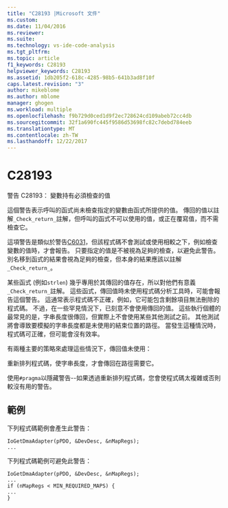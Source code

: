```yaml
---
title: "C28193 |Microsoft 文件"
ms.custom: 
ms.date: 11/04/2016
ms.reviewer: 
ms.suite: 
ms.technology: vs-ide-code-analysis
ms.tgt_pltfrm: 
ms.topic: article
f1_keywords: C28193
helpviewer_keywords: C28193
ms.assetid: 1db205f2-618c-4285-98b5-641b3ad8f10f
caps.latest.revision: "3"
author: mikeblome
ms.author: mblome
manager: ghogen
ms.workload: multiple
ms.openlocfilehash: f9b729d0ced1d9f2ec728624cd109abeb72cc4db
ms.sourcegitcommit: 32f1a690fc445f9586d53698fc82c7debd784eeb
ms.translationtype: MT
ms.contentlocale: zh-TW
ms.lasthandoff: 12/22/2017
---
```

# <a name="c28193"></a>C28193
警告 C28193： 變數持有必須檢查的值  
  
 這個警告表示呼叫的函式尚未檢查指定的變數由函式所提供的值。 傳回的值以註解`_Check_return_`註解，但呼叫的函式不可以使用的值，或正在覆寫值，而不需檢查它。  
  
 這項警告是類似於警告[C6031](../code-quality/c6031.md)，但該程式碼不會測試或使用相較之下，例如檢查變數的值時，才會報告。 只要指定的值是不被視為足夠的檢查，以避免此警告。 別名移到函式的結果會視為足夠的檢查，但本身的結果應該以註解`_Check_return_`。  
  
 某些函式 (例如`strlen`) 幾乎專用於其傳回的值存在，所以對他們有意義`_Check_return_`註解。 這些函式，傳回值時未使用程式碼分析工具時，可能會報告這個警告。 這通常表示程式碼不正確，例如，它可能包含剩餘項目無法刪除的程式碼。 不過，在一些罕見情況下，已刻意不會使用傳回的值。 這些執行個體的最常見的是，字串長度很傳回，但實際上不會使用某些其他測試之前。 其他測試將會導致要模擬的字串長度都是未使用的結束位置的路徑。 當發生這種情況時，程式碼可正確，但可能會沒有效率。  
  
 有兩種主要的策略來處理這些情況下，傳回值未使用：  
  
 重新排列程式碼，使字串長度，才會傳回在路徑需要它。  
  
 使用`#pragma`以隱藏警告--如果透過重新排列程式碼，您會使程式碼太複雜或否則較沒有用的警告。  
  
## <a name="example"></a>範例  
 下列程式碼範例會產生此警告：  
  
```  
IoGetDmaAdapter(pPDO, &DevDesc, &nMapRegs);  
...  
```  
  
 下列程式碼範例可避免此警告：  
  
```  
IoGetDmaAdapter(pPDO, &DevDesc, &nMapRegs);  
...  
if (nMapRegs < MIN_REQUIRED_MAPS) {  
...  
}  
```
